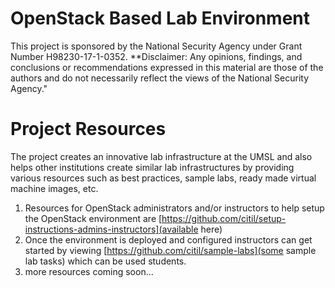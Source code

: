 # OpenStack Based Lab Environment
This project is sponsored by the National Security Agency under Grant Number H98230-17-1-0352. 
**Disclaimer: Any opinions, findings, and conclusions or recommendations expressed in this material are those of the authors and do not necessarily reflect the views of the National Security Agency."

# Project Resources
The project creates an innovative lab infrastructure at the UMSL and also helps other institutions create similar lab infrastructures by providing various resources such as best practices, sample labs, ready made virtual machine images, etc.

1. Resources for OpenStack administrators and/or instructors to help setup the OpenStack environment are [https://github.com/citil/setup-instructions-admins-instructors](available here)
2. Once the environment is deployed and configured instructors can get started by viewing [https://github.com/citil/sample-labs](some sample lab tasks) which can be used students. 
3. more resources coming soon...

